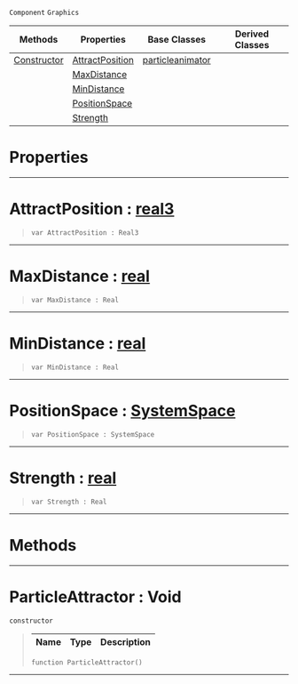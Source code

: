  `Component` `Graphics`



|Methods|Properties|Base Classes|Derived Classes|
|---|---|---|---|
|[ Constructor](https://plasmaengine.github.io/PlasmaDocs/Plasma1/C++/code_reference/class_reference/particleattractor.md#particleattractor-void)|[ AttractPosition](https://plasmaengine.github.io/PlasmaDocs/Plasma1/C++/code_reference/class_reference/particleattractor.md#attractposition-plasma-eng)|[particleanimator](https://plasmaengine.github.io/PlasmaDocs/Plasma1/C++/code_reference/class_reference/particleanimator.md)| |
| |[ MaxDistance](https://plasmaengine.github.io/PlasmaDocs/Plasma1/C++/code_reference/class_reference/particleattractor.md#maxdistance-plasma-engine)| | |
| |[ MinDistance](https://plasmaengine.github.io/PlasmaDocs/Plasma1/C++/code_reference/class_reference/particleattractor.md#mindistance-plasma-engine)| | |
| |[ PositionSpace](https://plasmaengine.github.io/PlasmaDocs/Plasma1/C++/code_reference/class_reference/particleattractor.md#positionspace-plasma-engin)| | |
| |[ Strength](https://plasmaengine.github.io/PlasmaDocs/Plasma1/C++/code_reference/class_reference/particleattractor.md#strength-plasma-engine-doc)| | |


 #  Properties


---  
 #  AttractPosition : [real3](https://plasmaengine.github.io/PlasmaDocs/Plasma1/C++/code_reference/lightning_base_types/real3.md)

> 
> ``` lang=cpp, name=Lightning
> var AttractPosition : Real3


---  
 #  MaxDistance : [real](https://plasmaengine.github.io/PlasmaDocs/Plasma1/C++/code_reference/lightning_base_types/real.md)

> 
> ``` lang=cpp, name=Lightning
> var MaxDistance : Real


---  
 #  MinDistance : [real](https://plasmaengine.github.io/PlasmaDocs/Plasma1/C++/code_reference/lightning_base_types/real.md)

> 
> ``` lang=cpp, name=Lightning
> var MinDistance : Real


---  
 #  PositionSpace : [SystemSpace](https://plasmaengine.github.io/PlasmaDocs/Plasma1/C++/code_reference/enum_reference.md#systemspace)

> 
> ``` lang=cpp, name=Lightning
> var PositionSpace : SystemSpace


---  
 #  Strength : [real](https://plasmaengine.github.io/PlasmaDocs/Plasma1/C++/code_reference/lightning_base_types/real.md)

> 
> ``` lang=cpp, name=Lightning
> var Strength : Real


---  
 #  Methods


---  
 #  ParticleAttractor : Void

 `constructor`

> 
> |Name|Type|Description|
> |---|---|---|
> ``` lang=cpp, name=Lightning
> function ParticleAttractor()
> ``` 


---  
 

 